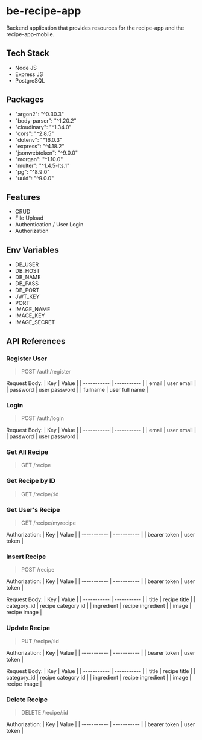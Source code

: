 # be-recipe-app

Backend application that provides resources for the recipe-app and the recipe-app-mobile.

## Tech Stack
- Node JS
- Express JS
- PostgreSQL

## Packages
- "argon2": "^0.30.3"
- "body-parser": "^1.20.2"
- "cloudinary": "^1.34.0"
- "cors": "^2.8.5"
- "dotenv": "^16.0.3"
- "express": "^4.18.2"
- "jsonwebtoken": "^9.0.0"
- "morgan": "^1.10.0"
- "multer": "^1.4.5-lts.1"
- "pg": "^8.9.0"
- "uuid": "^9.0.0"

## Features
- CRUD
- File Upload
- Authentication / User Login
- Authorization

## Env Variables
- DB_USER
- DB_HOST
- DB_NAME
- DB_PASS
- DB_PORT
- JWT_KEY
- PORT
- IMAGE_NAME
- IMAGE_KEY
- IMAGE_SECRET

## API References

### Register User

> POST /auth/register

Request Body:
| Key | Value |
| ----------- | ----------- |
| email | user email |
| password | user password |
| fullname | user full name |

### Login

> POST /auth/login

Request Body:
| Key | Value |
| ----------- | ----------- |
| email | user email |
| password | user password |

### Get All Recipe

> GET /recipe

### Get Recipe by ID

> GET /recipe/:id

### Get User's Recipe

> GET /recipe/myrecipe

Authorization:
| Key | Value |
| ----------- | ----------- |
| bearer token | user token |

### Insert Recipe

> POST /recipe

Authorization:
| Key | Value |
| ----------- | ----------- |
| bearer token | user token |

Request Body:
| Key | Value |
| ----------- | ----------- |
| title | recipe title |
| category_id | recipe category id |
| ingredient | recipe ingredient |
| image | recipe image |

### Update Recipe

> PUT /recipe/:id

Authorization:
| Key | Value |
| ----------- | ----------- |
| bearer token | user token |

Request Body:
| Key | Value |
| ----------- | ----------- |
| title | recipe title |
| category_id | recipe category id |
| ingredient | recipe ingredient |
| image | recipe image |

### Delete Recipe

> DELETE /recipe/:id

Authorization:
| Key | Value |
| ----------- | ----------- |
| bearer token | user token |
